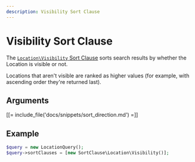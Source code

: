 ```yaml
---
description: Visibility Sort Clause
---
```


# Visibility Sort Clause

The [`Location\Visibility` Sort Clause](../../api/php_api/php_api_reference/classes/Ibexa-Contracts-Core-Repository-Values-Content-Query-SortClause-Location-Visibility.html) sorts search results by whether the Location is visible or not.

Locations that aren't visible are ranked as higher values (for example, with ascending order they're returned last).

## Arguments

[[= include_file('docs/snippets/sort_direction.md') =]]

## Example

``` php
$query = new LocationQuery();
$query->sortClauses = [new SortClause\Location\Visibility()];
```
